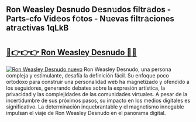 ## Ron Weasley Desnudo D𝚎sn𝚞dos filtr𝚊dos - Parts-cfo Vid𝚎os f𝚘tos - N𝚞evas filtr𝚊ciones atr𝚊ctivas 1qLkB

# <h2><a href="http://mb2fe0n.tromn.icu/?c=Ron+Weasley+Desnudo">🔗👉👉👉 Ron Weasley Desnudo 🔗🔗</a></h2>

[![Ron Weasley Desnudo nuevo](https://i.imgur.com/pEAQMta.gif)](http://mb2fe0n.tromn.icu/?c=Ron+Weasley+Desnudo)
Ron Weasley Desnudo, una persona compleja y estimulante, desafía la definición fácil. Su enfoque poco ortodoxo para construir una personalidad web ha magnetizado y ofendido a los seguidores, generando debates sobre la expresión artística, la privacidad y las complejidades de las comunidades virtuales. A pesar de la incertidumbre de sus próximos pasos, su impacto en los medios digitales es significativo. La determinación inquebrantable y el magnetismo innegable impulsan el viaje de Ron Weasley Desnudo en el panorama digital.
